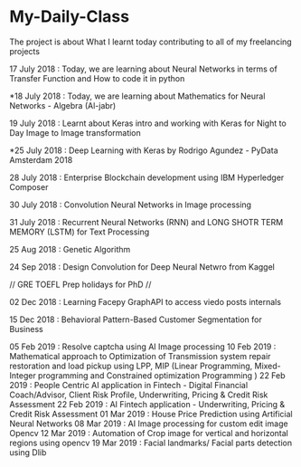 # My-Daily-Class
The project is about What I learnt today contributing to all of my freelancing projects

17 July 2018  : Today, we are learning about Neural Networks in terms of Transfer Function and How to code it in python

*18 July 2018 : Today, we are learning about Mathematics for Neural Networks - Algebra (Al-jabr)

19 July 2018  : Learnt about Keras intro and working with Keras for Night to Day Image to Image transformation

*25 July 2018 : Deep Learning with Keras by Rodrigo Agundez - PyData Amsterdam 2018

28 July 2018  : Enterprise Blockchain development using IBM Hyperledger Composer

30 July 2018  : Convolution Neural Networks in Image processing

31 July 2018  : Recurrent Neural Networks (RNN) and LONG SHOTR TERM MEMORY (LSTM) for Text Processing 

25 Aug 2018   : Genetic Algorithm 

24 Sep 2018   : Design Convolution for Deep Neural Netwro from Kaggel

// GRE TOEFL Prep holidays for PhD //

02 Dec 2018   :   Learning Facepy GraphAPI to access viedo posts internals

15 Dec 2018   :  Behavioral Pattern-Based Customer Segmentation for Business 

05 Feb 2019   :  Resolve captcha using AI Image processing 
10 Feb 2019   : Mathematical approach to Optimization of Transmission system repair restoration and load pickup using LPP, MIP (Linear Programming, Mixed-Integer programming and Constrained optimization Programming )
22 Feb 2019  : People Centric AI application in Fintech - Digital Financial Coach/Advisor, Client Risk Profile, Underwriting, Pricing & Credit Risk Assessment
22 Feb 2019   : AI Fintech application -  Underwriting, Pricing & Credit Risk Assessment 
01 Mar 2019   : House Price Prediction using Artificial Neural Networks
08 Mar 2019   : AI Image processing for custom edit image Opencv
12 Mar 2019   : Automation of Crop image for vertical and horizontal regions using opencv
19 Mar 2019   : Facial landmarks/ Facial parts detection using Dlib
